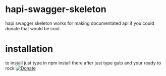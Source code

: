# hapi-swagger-skeleton
hapi swagger skeleton works for making documentated api if you could donate that would be cool.
# installation
to install just type in
    npm install
there after just type
    gulp
and your ready to rock
[![Donate](https://img.shields.io/badge/Donate-PayPal-green.svg)](https://www.paypal.com/cgi-bin/webscr?cmd=_donations&business=JP9F7BMXKPW6Q&lc=US&item_name=jonathanwork&item_number=jonathandonation&currency_code=USD&bn=PP%2dDonationsBF%3abtn_donateCC_LG%2egif%3aNonHosted)
